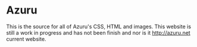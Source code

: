 Azuru
=====

This is the source for all of Azuru's CSS, HTML and images. This website is still a work in progress and has not been finish and nor is it http://azuru.net current website.
